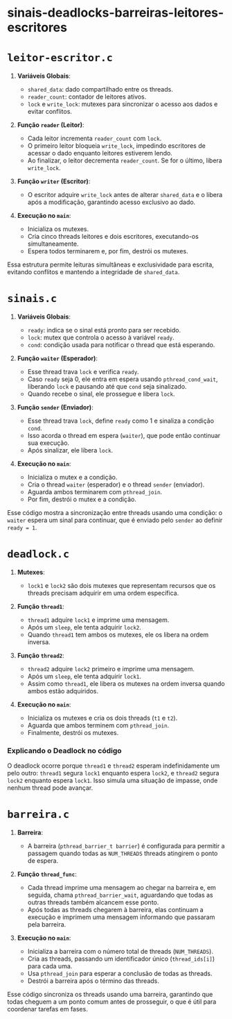 # sinais-deadlocks-barreiras-leitores-escritores

# `leitor-escritor.c`

1. **Variáveis Globais**:
   - `shared_data`: dado compartilhado entre os threads.
   - `reader_count`: contador de leitores ativos.
   - `lock` e `write_lock`: mutexes para sincronizar o acesso aos dados e evitar conflitos.

2. **Função `reader` (Leitor)**:
   - Cada leitor incrementa `reader_count` com `lock`.
   - O primeiro leitor bloqueia `write_lock`, impedindo escritores de acessar o dado enquanto leitores estiverem lendo.
   - Ao finalizar, o leitor decrementa `reader_count`. Se for o último, libera `write_lock`.

3. **Função `writer` (Escritor)**:
   - O escritor adquire `write_lock` antes de alterar `shared_data` e o libera após a modificação, garantindo acesso exclusivo ao dado.

4. **Execução no `main`**:
   - Inicializa os mutexes.
   - Cria cinco threads leitores e dois escritores, executando-os simultaneamente.
   - Espera todos terminarem e, por fim, destrói os mutexes.

Essa estrutura permite leituras simultâneas e exclusividade para escrita, evitando conflitos e mantendo a integridade de `shared_data`.

# `sinais.c`

1. **Variáveis Globais**:
   - `ready`: indica se o sinal está pronto para ser recebido.
   - `lock`: mutex que controla o acesso à variável `ready`.
   - `cond`: condição usada para notificar o thread que está esperando.

2. **Função `waiter` (Esperador)**:
   - Esse thread trava `lock` e verifica `ready`.
   - Caso `ready` seja 0, ele entra em espera usando `pthread_cond_wait`, liberando `lock` e pausando até que `cond` seja sinalizado.
   - Quando recebe o sinal, ele prossegue e libera `lock`.

3. **Função `sender` (Enviador)**:
   - Esse thread trava `lock`, define `ready` como 1 e sinaliza a condição `cond`.
   - Isso acorda o thread em espera (`waiter`), que pode então continuar sua execução.
   - Após sinalizar, ele libera `lock`.

4. **Execução no `main`**:
   - Inicializa o mutex e a condição.
   - Cria o thread `waiter` (esperador) e o thread `sender` (enviador).
   - Aguarda ambos terminarem com `pthread_join`.
   - Por fim, destrói o mutex e a condição.

Esse código mostra a sincronização entre threads usando uma condição: o `waiter` espera um sinal para continuar, que é enviado pelo `sender` ao definir `ready = 1`.

# `deadlock.c`

1. **Mutexes**:
   - `lock1` e `lock2` são dois mutexes que representam recursos que os threads precisam adquirir em uma ordem específica.

2. **Função `thread1`**:
   - `thread1` adquire `lock1` e imprime uma mensagem.
   - Após um `sleep`, ele tenta adquirir `lock2`.
   - Quando `thread1` tem ambos os mutexes, ele os libera na ordem inversa.

3. **Função `thread2`**:
   - `thread2` adquire `lock2` primeiro e imprime uma mensagem.
   - Após um `sleep`, ele tenta adquirir `lock1`.
   - Assim como `thread1`, ele libera os mutexes na ordem inversa quando ambos estão adquiridos.

4. **Execução no `main`**:
   - Inicializa os mutexes e cria os dois threads (`t1` e `t2`).
   - Aguarda que ambos terminem com `pthread_join`.
   - Finalmente, destrói os mutexes.

### Explicando o Deadlock no código
O deadlock ocorre porque `thread1` e `thread2` esperam indefinidamente um pelo outro: `thread1` segura `lock1` enquanto espera `lock2`, e `thread2` segura `lock2` enquanto espera `lock1`. Isso simula uma situação de impasse, onde nenhum thread pode avançar.

# `barreira.c`

1. **Barreira**:
   - A barreira (`pthread_barrier_t barrier`) é configurada para permitir a passagem quando todas as `NUM_THREADS` threads atingirem o ponto de espera.

2. **Função `thread_func`**:
   - Cada thread imprime uma mensagem ao chegar na barreira e, em seguida, chama `pthread_barrier_wait`, aguardando que todas as outras threads também alcancem esse ponto.
   - Após todas as threads chegarem à barreira, elas continuam a execução e imprimem uma mensagem informando que passaram pela barreira.

3. **Execução no `main`**:
   - Inicializa a barreira com o número total de threads (`NUM_THREADS`).
   - Cria as threads, passando um identificador único (`thread_ids[i]`) para cada uma.
   - Usa `pthread_join` para esperar a conclusão de todas as threads.
   - Destrói a barreira após o término das threads.

Esse código sincroniza os threads usando uma barreira, garantindo que todas cheguem a um ponto comum antes de prosseguir, o que é útil para coordenar tarefas em fases.
